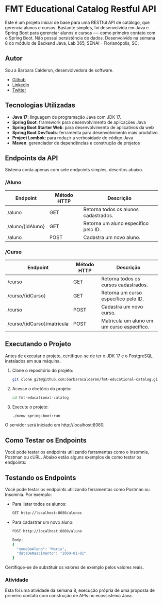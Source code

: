 # FMT Educational Catalog Restful API

Este é um projeto inicial de base para uma RESTful API de catálogo, que gerencia alunos e cursos. Bastante simples,
foi desenvolvida em Java e Spring Boot para gerenciar alunos e cursos --- como primeiro contato com o Spring Boot.
Não possui persistência de dados. Desenvolvido na semana 8 do módulo de Backend Java, Lab 365, SENAI - Florianópolis, SC. 

## Autor

Sou a Barbara Calderon, desenvolvedora de software.
- [Github](https://www.github.com/barbaracalderon)
- [Linkedin](https://www.linkedin.com/in/barbaracalderondev)
- [Twitter](https://www.x.com/bederoni)

## Tecnologias Utilizadas

- **Java 17**: linguagem de programação Java com JDK 17.
- **Spring Boot**: framework para desenvolvimento de aplicações Java
- **Spring Boot Starter Web**: para desenvolvimento de aplicativos da web
- **Spring Boot DevTools**: ferramenta para desenvolvimento mais produtivo
- **Project Lombok**: para reduzir a verbosidade do código Java
- **Maven**: gerenciador de dependências e construção de projetos

## Endpoints da API

Sistema conta apenas com sete endpoints simples, descritos abaixo.

### /Aluno

| Endpoint         | Método HTTP | Descrição                               |
|------------------|-------------|-----------------------------------------|
| /aluno           | GET         | Retorna todos os alunos cadastrados.    |
| /aluno/{idAluno} | GET         | Retorna um aluno específico pelo ID.    |
| /aluno           | POST        | Cadastra um novo aluno.                 |

### /Curso

| Endpoint         | Método HTTP | Descrição                                      |
|------------------|-------------|------------------------------------------------|
| /curso           | GET         | Retorna todos os cursos cadastrados.           |
| /curso/{idCurso} | GET         | Retorna um curso específico pelo ID.           |
| /curso           | POST        | Cadastra um novo curso.                       |
| /curso/{idCurso}/matricula | POST   | Matricula um aluno em um curso específico.     |

## Executando o Projeto

Antes de executar o projeto, certifique-se de ter o JDK 17 e o PostgreSQL instalados em sua máquina.

1. Clone o repositório do projeto:
    ```bash
    git clone git@github.com:barbaracalderon/fmt-educational-catalog.git
    ```

2. Acesse o diretório do projeto:
    ```bash
    cd fmt-educational-catalog
    ```
3. Execute o projeto:
    ```bash
    ./mvnw spring-boot:run
    ```

O servidor será iniciado em http://localhost:8080.


## Como Testar os Endpoints

Você pode testar os endpoints utilizando ferramentas como o Insomnia, Postman ou cURL. 
Abaixo estão alguns exemplos de como testar os endpoints:

## Testando os Endpoints

Você pode testar os endpoints utilizando ferramentas como Postman ou Insomnia. Por exemplo:

- Para listar todos os alunos:
    ```bash
    GET http://localhost:8080/alunos
    ```

- Para cadastrar um novo aluno:
    ```bash
    POST http://localhost:8080/aluno

    Body:
    {
      "nomeDoAluno": "Maria",
      "dataDeNascimento": "2000-01-01"
    }
    ```

Certifique-se de substituir os valores de exemplo pelos valores reais.

### Atividade

Esta foi uma atividade da semana 8, execução própria de uma proposta de primeiro contato com construção de APIs no 
ecossistema Java.